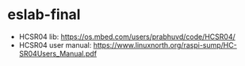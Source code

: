 # eslab-final
- HCSR04 lib: https://os.mbed.com/users/prabhuvd/code/HCSR04/ 
- HCSR04 user manual: https://www.linuxnorth.org/raspi-sump/HC-SR04Users_Manual.pdf
